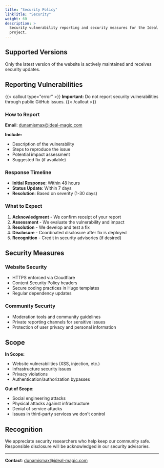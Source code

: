 ```yaml
---
title: "Security Policy"
linkTitle: "Security"
weight: 60
description: >
  Security vulnerability reporting and security measures for the Ideal Magic
  project.
---
```


## Supported Versions

Only the latest version of the website is actively maintained and receives
security updates.

## Reporting Vulnerabilities

{{< callout type="error" >}} **Important:** Do not report security
vulnerabilities through public GitHub issues. {{< /callout >}}

### How to Report

**Email**: <dunamismax@ideal-magic.com>

**Include:**

- Description of the vulnerability
- Steps to reproduce the issue
- Potential impact assessment
- Suggested fix (if available)

### Response Timeline

- **Initial Response**: Within 48 hours
- **Status Update**: Within 7 days
- **Resolution**: Based on severity (1-30 days)

### What to Expect

1. **Acknowledgment** - We confirm receipt of your report
2. **Assessment** - We evaluate the vulnerability and impact
3. **Resolution** - We develop and test a fix
4. **Disclosure** - Coordinated disclosure after fix is deployed
5. **Recognition** - Credit in security advisories (if desired)

## Security Measures

### Website Security

- HTTPS enforced via Cloudflare
- Content Security Policy headers
- Secure coding practices in Hugo templates
- Regular dependency updates

### Community Security

- Moderation tools and community guidelines
- Private reporting channels for sensitive issues
- Protection of user privacy and personal information

## Scope

**In Scope:**

- Website vulnerabilities (XSS, injection, etc.)
- Infrastructure security issues
- Privacy violations
- Authentication/authorization bypasses

**Out of Scope:**

- Social engineering attacks
- Physical attacks against infrastructure
- Denial of service attacks
- Issues in third-party services we don't control

## Recognition

We appreciate security researchers who help keep our community safe. Responsible
disclosure will be acknowledged in our security advisories.

---

**Contact**: <dunamismax@ideal-magic.com>
